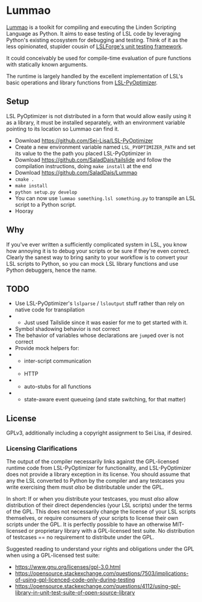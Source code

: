 # Lummao

[Lummao](https://github.com/SaladDais/Lummao) is a toolkit for compiling and executing the Linden Scripting Language as Python. 
It aims to ease testing of LSL code by leveraging Python's existing ecosystem for debugging and testing. Think of it as the less opinionated,
stupider cousin of [LSLForge's unit testing framework](https://github.com/raysilent/lslforge/blob/master/lslforge/eclipse/lslforge/html/unit-test.html).

It could conceivably be used for compile-time evaluation of pure functions with statically known arguments.

The runtime is largely handled by the excellent implementation of LSL's basic operations and library functions
from [LSL-PyOptimizer](https://github.com/Sei-Lisa/LSL-PyOptimizer).

## Setup

LSL PyOptimizer is not distributed in a form that would allow easily using it as a library, it must be installed separately,
with an environment variable pointing to its location so Lummao can find it.

* Download <https://github.com/Sei-Lisa/LSL-PyOptimizer>
* Create a new environment variable named `LSL_PYOPTIMIZER_PATH` and set its value to the the path you placed LSL-PyOptimizer in
* Download <https://github.com/SaladDais/tailslide> and follow the compilation instructions, doing `make install` at the end
* Download <https://github.com/SaladDais/Lummao>
* `cmake .`
* `make install`
* `python setup.py develop`
* You can now use `lummao something.lsl something.py` to transpile an LSL script to a Python script.
* Hooray

## Why

If you've ever written a sufficiently complicated system in LSL, you know how annoying it is to debug your scripts
or be sure if they're even correct. Clearly the sanest way to bring sanity to your workflow is to convert your LSL
scripts to Python, so you can mock LSL library functions and use Python debuggers, hence the name.

## TODO

* Use LSL-PyOptimizer's `lslparse` / `lsloutput` stuff rather than rely on native code for transpilation
* * Just used Tailslide since it was easier for me to get started with it.
* Symbol shadowing behavior is not correct
* The behavior of variables whose declarations are `jump`ed over is not correct
* Provide mock helpers for: 
* * inter-script communication
* * HTTP
* * auto-stubs for all functions
* * state-aware event queueing (and state switching, for that matter)

## License

GPLv3, additionally including a copyright assignment to Sei Lisa, if desired.

### Licensing Clarifications

The output of the compiler necessarily links against the GPL-licensed runtime code from LSL-PyOptimizer for
functionality, and LSL-PyOptimizer does not provide a library exception in its license.
You should assume that any the LSL converted to Python by the compiler and any testcases you write exercising
them must _also_ be distributable under the GPL.

In short: If or when you distribute your testcases, you must _also_ allow distribution of their direct
dependencies (your LSL scripts) under the terms of the GPL. This does not necessarily
change the license of your LSL scripts themselves, or require consumers of your scripts to license
their own scripts under the GPL. It is perfectly possible to have an otherwise MIT-licensed or proprietary
library with a GPL-licensed test suite. No distribution of testcases == no requirement to distribute under the GPL.

Suggested reading to understand your rights and obligations under the GPL when using a GPL-licensed test suite:

* https://www.gnu.org/licenses/gpl-3.0.html
* https://opensource.stackexchange.com/questions/7503/implications-of-using-gpl-licenced-code-only-during-testing
* https://opensource.stackexchange.com/questions/4112/using-gpl-library-in-unit-test-suite-of-open-source-library
